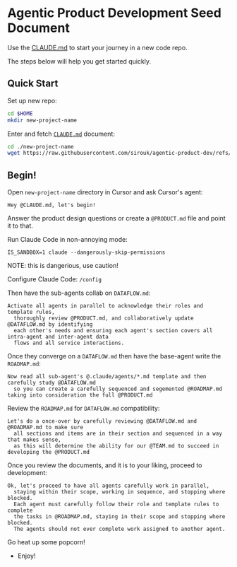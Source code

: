 # Agentic Product Development Seed Document

Use the [CLAUDE.md](/CLAUDE.md) to start your journey in a new code repo.

The steps below will help you get started quickly.


## Quick Start

Set up new repo:
```bash
cd $HOME
mkdir new-project-name
```

Enter and fetch [`CLAUDE.md`](/CLAUDE.md) document:
```bash
cd ./new-project-name
wget https://raw.githubusercontent.com/sirouk/agentic-product-dev/refs/heads/main/CLAUDE.md -O CLAUDE.md
```

## Begin!

Open `new-project-name` directory in Cursor and ask Cursor's agent:
```
Hey @CLAUDE.md, let's begin!
```
Answer the product design questions or create a `@PRODUCT.md` file and point it to that.

Run Claude Code in non-annoying mode:
```
IS_SANDBOX=1 claude --dangerously-skip-permissions
```
NOTE: this is dangerious, use caution!

Configure Claude Code:
```/config```

Then have the sub-agents collab on `DATAFLOW.md`:
```
Activate all agents in parallel to acknowledge their roles and template rules,
  thoroughly review @PRODUCT.md, and collaboratively update @DATAFLOW.md by identifying
  each other's needs and ensuring each agent's section covers all intra-agent and inter-agent data
  flows and all service interactions.
```

Once they converge on a `DATAFLOW.md` then have the base-agent write the `ROADMAP.md`:
```
Now read all sub-agent's @.claude/agents/*.md template and then carefully study @DATAFLOW.md
  so you can create a carefully sequenced and segemented @ROADMAP.md taking into consideration the full @PRODUCT.md
```

Review the `ROADMAP.md` for `DATAFLOW.md` compatibility:
```
Let's do a once-over by carefully reviewing @DATAFLOW.md and @ROADMAP.md to make sure
  all sections and items are in their section and sequenced in a way that makes sense,
  as this will determine the ability for our @TEAM.md to succeed in developing the @PRODUCT.md
```

Once you review the documents, and it is to your liking, proceed to development:
```
Ok, let's proceed to have all agents carefully work in parallel,
  staying within their scope, working in sequence, and stopping where blocked.
  Each agent must carefully follow their role and template rules to complete
  the tasks in @ROADMAP.md, staying in their scope and stopping where blocked.
  The agents should not ever complete work assigned to another agent.
```

Go heat up some popcorn!
- Enjoy!
